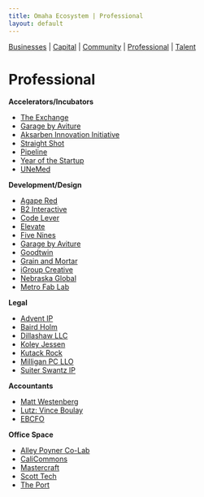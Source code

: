 ```yaml
---
title: Omaha Ecosystem | Professional
layout: default
---
```

[Businesses](/) | [Capital](/capital) | [Community](/community) | [Professional](/professional) | [Talent](/talent)

# Professional
**Accelerators/Incubators**

 * [The Exchange](http://www.omahaexchange.co/)
 * [Garage by Aviture](http://garagebyaviture.com/)
 * [Aksarben Innovation Initiative](http://www.aksarbeninnovation.org/)
 * [Straight Shot](http://straightshot.co/)
 * [Pipeline](http://www.pipelineentrepreneurs.com/)
 * [Year of the Startup](http://www.unemed.com/)
 * [UNeMed](http://www.unemed.com/)

**Development/Design**

 * [Agape Red](http://agapered.com/)
 * [B2 Interactive](http://www.b2interactive.com/)
 * [Code Lever](http://codelever.com/)
 * [Elevate](http://www.elevate.co/)
 * [Five Nines](http://gonines.com/)
 * [Garage by Aviture](http://garagebyaviture.com/)
 * [Goodtwin](http://goodtwin.co/)
 * [Grain and Mortar](http://grainandmortar.com/)
 * [iGroup Creative](http://www.igroupcreative.com/)
 * [Nebraska Global](http://www.nebraskaglobal.com/)
 * [Metro Fab Lab](http://fablab.mccinfo.net/)

**Legal**

 * [Advent IP](http://adventip.com/)
 * [Baird Holm](http://www.bairdholm.com/)
 * [Dillashaw LLC](http://www.dillashawllc.com/)
 * [Koley Jessen](http://www.koleyjessen.com/)
 * [Kutack Rock](http://www.kutakrock.com/)
 * [Milligan PC LLO](http://www.milliganpatent.com/)
 * [Suiter Swantz IP](http://www.suiter.com/)

**Accountants**

 * [Matt Westenberg](https://www.linkedin.com/pub/matt-westenburg/29/b53/904)
 * [Lutz: Vince Boulay](http://www.lutz.us/)
 * [EBCFO](http://www.ebcfo.com/)

**Office Space**

 * [Alley Poyner Co-Lab](http://www.alleypoyner.com/collaborators/)
 * [CaliCommons](http://calicommons.com/)
 * [Mastercraft](http://themastercraft.com/)
 * [Scott Tech](http://www.scott-technology.com/)
 * [The Port](https://www.facebook.com/pages/The-Port-at-IWCC/654836467961702)
